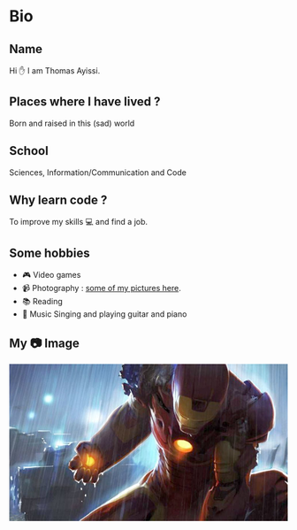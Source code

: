 # Bio

## Name

Hi :raised_hand: I am Thomas Ayissi.

## Places where I have lived ?

Born and raised in this (sad) world

## School

Sciences, Information/Communication and Code

## Why learn code ?

To improve my skills :computer: and find a job.

## Some hobbies

- :video_game: Video games
- :video_camera: Photography :
  [some of my pictures here](https://galerie-b.thomasayissi.tech/).
- :books: Reading
- :musical_note: Music Singing and playing guitar and piano

## My :camera: Image

![This is a picture of Thomas.](img/pic-thomas.jpeg 'This is a sample image of Thomas.')
